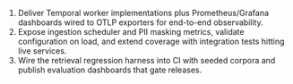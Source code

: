 1. Deliver Temporal worker implementations plus Prometheus/Grafana dashboards
   wired to OTLP exporters for end-to-end observability.
2. Expose ingestion scheduler and PII masking metrics, validate configuration
   on load, and extend coverage with integration tests hitting live services.
3. Wire the retrieval regression harness into CI with seeded corpora and publish
   evaluation dashboards that gate releases.
